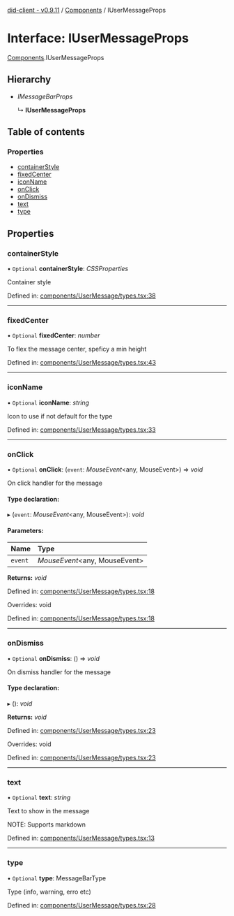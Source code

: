 [did-client - v0.9.11](../README.md) / [Components](../modules/components.md) / IUserMessageProps

# Interface: IUserMessageProps

[Components](../modules/components.md).IUserMessageProps

## Hierarchy

* *IMessageBarProps*

  ↳ **IUserMessageProps**

## Table of contents

### Properties

- [containerStyle](components.iusermessageprops.md#containerstyle)
- [fixedCenter](components.iusermessageprops.md#fixedcenter)
- [iconName](components.iusermessageprops.md#iconname)
- [onClick](components.iusermessageprops.md#onclick)
- [onDismiss](components.iusermessageprops.md#ondismiss)
- [text](components.iusermessageprops.md#text)
- [type](components.iusermessageprops.md#type)

## Properties

### containerStyle

• `Optional` **containerStyle**: *CSSProperties*

Container style

Defined in: [components/UserMessage/types.tsx:38](https://github.com/Puzzlepart/did/blob/dev/client/components/UserMessage/types.tsx#L38)

___

### fixedCenter

• `Optional` **fixedCenter**: *number*

To flex the message center, speficy a min height

Defined in: [components/UserMessage/types.tsx:43](https://github.com/Puzzlepart/did/blob/dev/client/components/UserMessage/types.tsx#L43)

___

### iconName

• `Optional` **iconName**: *string*

Icon to use if not default for the type

Defined in: [components/UserMessage/types.tsx:33](https://github.com/Puzzlepart/did/blob/dev/client/components/UserMessage/types.tsx#L33)

___

### onClick

• `Optional` **onClick**: (`event`: *MouseEvent*<any, MouseEvent\>) => *void*

On click handler for the message

#### Type declaration:

▸ (`event`: *MouseEvent*<any, MouseEvent\>): *void*

#### Parameters:

Name | Type |
:------ | :------ |
`event` | *MouseEvent*<any, MouseEvent\> |

**Returns:** *void*

Defined in: [components/UserMessage/types.tsx:18](https://github.com/Puzzlepart/did/blob/dev/client/components/UserMessage/types.tsx#L18)

Overrides: void

Defined in: [components/UserMessage/types.tsx:18](https://github.com/Puzzlepart/did/blob/dev/client/components/UserMessage/types.tsx#L18)

___

### onDismiss

• `Optional` **onDismiss**: () => *void*

On dismiss handler for the message

#### Type declaration:

▸ (): *void*

**Returns:** *void*

Defined in: [components/UserMessage/types.tsx:23](https://github.com/Puzzlepart/did/blob/dev/client/components/UserMessage/types.tsx#L23)

Overrides: void

Defined in: [components/UserMessage/types.tsx:23](https://github.com/Puzzlepart/did/blob/dev/client/components/UserMessage/types.tsx#L23)

___

### text

• `Optional` **text**: *string*

Text to show in the message

NOTE: Supports markdown

Defined in: [components/UserMessage/types.tsx:13](https://github.com/Puzzlepart/did/blob/dev/client/components/UserMessage/types.tsx#L13)

___

### type

• `Optional` **type**: MessageBarType

Type (info, warning, erro etc)

Defined in: [components/UserMessage/types.tsx:28](https://github.com/Puzzlepart/did/blob/dev/client/components/UserMessage/types.tsx#L28)
